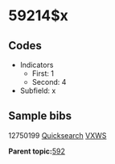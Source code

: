 # 59214$x

## Codes

-   Indicators
    -   First: 1
    -   Second: 4
-   Subfield: x

## Sample bibs

12750199 [Quicksearch](https://search.library.yale.edu/catalog/12750199) [VXWS](http://prodorbis.library.yale.edu:7014/vxws/GetHoldingsService?bibId=12750199)

**Parent topic:**[592](../../tags/592/592.md)

